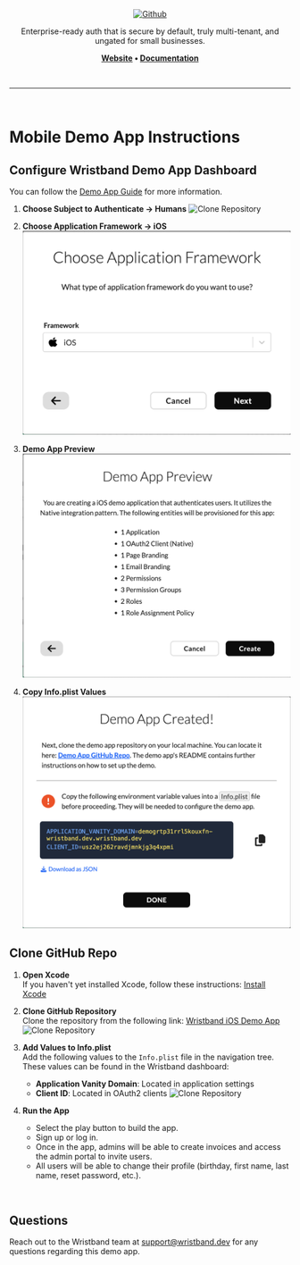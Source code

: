 <div align="center">
  <a href="https://wristband.dev">
    <picture>
      <img src="https://assets.wristband.dev/images/email_branding_logo_v1.png" alt="Github" width="297" height="64">
    </picture>
  </a>
  <p align="center">
    Enterprise-ready auth that is secure by default, truly multi-tenant, and ungated for small businesses.
  </p>
  <p align="center">
    <b>
      <a href="https://wristband.dev">Website</a> •
      <a href="https://docs.wristband.dev">Documentation</a>
    </b>
  </p>
</div>

<br/>

---

<br/>


# Mobile Demo App Instructions

## Configure Wristband Demo App Dashboard

You can follow the [Demo App Guide](https://docs.wristband.dev/docs/setting-up-a-demo-app) for more information.

1. **Choose Subject to Authenticate -> Humans**
![Clone Repository](readme-images/choose_subject_to_authenticate.png)

2. **Choose Application Framework -> iOS**
![Clone Repository](readme-images/select_ios_framework.png)

3. **Demo App Preview**
![Clone Repository](readme-images/demo_app_preview.png)

4. **Copy Info.plist Values**
![Clone Repository](readme-images/copy_values.png)


## Clone GitHub Repo

1. **Open Xcode**  
   If you haven't yet installed Xcode, follow these instructions: [Install Xcode](https://developer.apple.com/xcode/)

2. **Clone GitHub Repository**  
   Clone the repository from the following link: [Wristband iOS Demo App](https://github.com/wristband-dev/ios-demo-app.git)
   ![Clone Repository](readme-images/xcode.png)

3. **Add Values to Info.plist**  
   Add the following values to the `Info.plist` file in the navigation tree. These values can be found in the Wristband dashboard:
   - **Application Vanity Domain**: Located in application settings
   - **Client ID**: Located in OAuth2 clients
![Clone Repository](readme-images/info_plst.png)

4. **Run the App**  
   - Select the play button to build the app.
   - Sign up or log in.
   - Once in the app, admins will be able to create invoices and access the admin portal to invite users.
   - All users will be able to change their profile (birthday, first name, last name, reset password, etc.).


<br/>

## Questions

Reach out to the Wristband team at <support@wristband.dev> for any questions regarding this demo app.

<br/>
